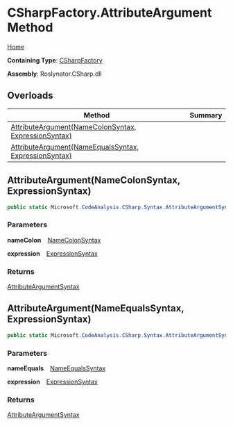 # CSharpFactory\.AttributeArgument Method

[Home](../../../../README.md)

**Containing Type**: [CSharpFactory](../README.md)

**Assembly**: Roslynator\.CSharp\.dll

## Overloads

| Method | Summary |
| ------ | ------- |
| [AttributeArgument(NameColonSyntax, ExpressionSyntax)](#2771912953) | |
| [AttributeArgument(NameEqualsSyntax, ExpressionSyntax)](#3471678293) | |

<a id="2771912953"></a>

## AttributeArgument\(NameColonSyntax, ExpressionSyntax\) 

```csharp
public static Microsoft.CodeAnalysis.CSharp.Syntax.AttributeArgumentSyntax AttributeArgument(Microsoft.CodeAnalysis.CSharp.Syntax.NameColonSyntax nameColon, Microsoft.CodeAnalysis.CSharp.Syntax.ExpressionSyntax expression)
```

### Parameters

**nameColon** &ensp; [NameColonSyntax](https://docs.microsoft.com/en-us/dotnet/api/microsoft.codeanalysis.csharp.syntax.namecolonsyntax)

**expression** &ensp; [ExpressionSyntax](https://docs.microsoft.com/en-us/dotnet/api/microsoft.codeanalysis.csharp.syntax.expressionsyntax)

### Returns

[AttributeArgumentSyntax](https://docs.microsoft.com/en-us/dotnet/api/microsoft.codeanalysis.csharp.syntax.attributeargumentsyntax)

<a id="3471678293"></a>

## AttributeArgument\(NameEqualsSyntax, ExpressionSyntax\) 

```csharp
public static Microsoft.CodeAnalysis.CSharp.Syntax.AttributeArgumentSyntax AttributeArgument(Microsoft.CodeAnalysis.CSharp.Syntax.NameEqualsSyntax nameEquals, Microsoft.CodeAnalysis.CSharp.Syntax.ExpressionSyntax expression)
```

### Parameters

**nameEquals** &ensp; [NameEqualsSyntax](https://docs.microsoft.com/en-us/dotnet/api/microsoft.codeanalysis.csharp.syntax.nameequalssyntax)

**expression** &ensp; [ExpressionSyntax](https://docs.microsoft.com/en-us/dotnet/api/microsoft.codeanalysis.csharp.syntax.expressionsyntax)

### Returns

[AttributeArgumentSyntax](https://docs.microsoft.com/en-us/dotnet/api/microsoft.codeanalysis.csharp.syntax.attributeargumentsyntax)

